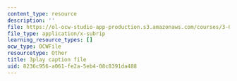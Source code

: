 ```yaml
---
content_type: resource
description: ''
file: https://ol-ocw-studio-app-production.s3.amazonaws.com/courses/3-091-introduction-to-solid-state-chemistry-fall-2018/8236c956a061fe2a5eb408c8391da488_Ao41FrJFgvQ.srt
file_type: application/x-subrip
learning_resource_types: []
ocw_type: OCWFile
resourcetype: Other
title: 3play caption file
uid: 8236c956-a061-fe2a-5eb4-08c8391da488
---
```

